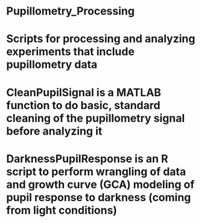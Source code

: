 # Pupillometry_Processing

# Scripts for processing and analyzing experiments that include pupillometry data

# CleanPupilSignal is a MATLAB function to do basic, standard cleaning of the pupillometry signal before analyzing it

# DarknessPupilResponse is an R script to perform wrangling of data and growth curve (GCA) modeling of pupil response to darkness (coming from light conditions)
